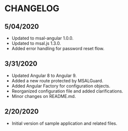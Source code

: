 # CHANGELOG

## 5/04/2020

* Updated to msal-angular 1.0.0.
* Updated to msal.js 1.3.0.
* Added error handling for password reset flow.

## 3/31/2020

* Updated Angular 8 to Angular 9.
* Added a new route protected by MSALGuard.
* Added Angular Factory for configuration objects.
* Reorganized configuration file and added clarifications.
* Minor changes on README.md.

## 2/20/2020

* Initial version of sample application and related files.
